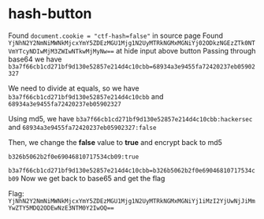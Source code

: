 # hash-button

Found `document.cookie = "ctf-hash=false"` in source page
Found `YjNhN2Y2NmNiMWNkMjcxYmY5ZDEzMGU1Mjg1N2UyMTRkNGMxMGNiYj02ODkzNGEzZTk0NTVmYTcyNDIwMjM3ZWIwNTkwMjMyNw==` at hide input above button
Passing through base64 we have `b3a7f66cb1cd271bf9d130e52857e214d4c10cbb=68934a3e9455fa72420237eb05902327`

We need to divide at equals, so we have
`b3a7f66cb1cd271bf9d130e52857e214d4c10cbb`
and
`68934a3e9455fa72420237eb05902327`

Using md5, we have
`b3a7f66cb1cd271bf9d130e52857e214d4c10cbb:hackersec`
and
`68934a3e9455fa72420237eb05902327:false`

Then, we change the __false__ value to __true__ and encrypt back to md5

`b326b5062b2f0e69046810717534cb09:true`

`b3a7f66cb1cd271bf9d130e52857e214d4c10cbb=b326b5062b2f0e69046810717534cb09`
Now we get back to base65 and get the flag


Flag: `YjNhN2Y2NmNiMWNkMjcxYmY5ZDEzMGU1Mjg1N2UyMTRkNGMxMGNiYj1iMzI2YjUwNjJiMmYwZTY5MDQ2ODEwNzE3NTM0Y2IwOQ==`